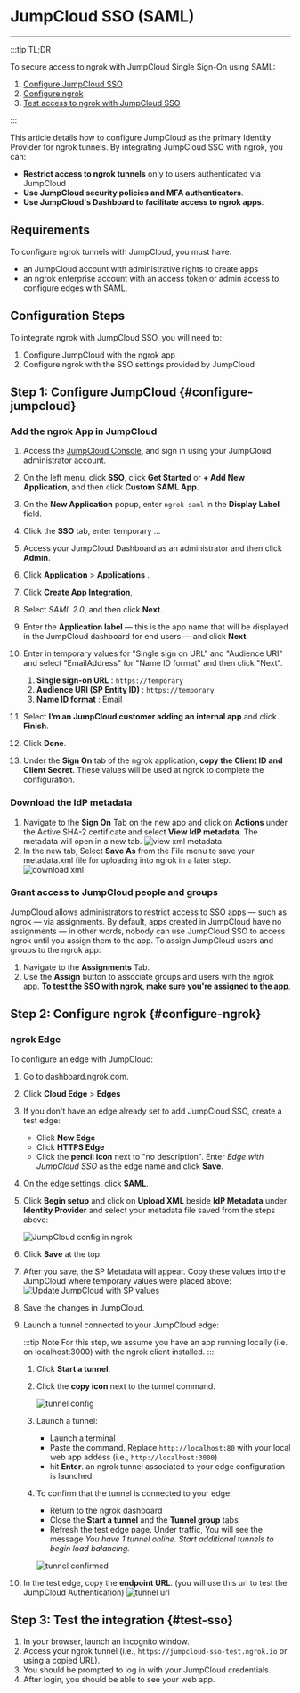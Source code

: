 # JumpCloud SSO (SAML)
------------

:::tip TL;DR

To secure access to ngrok with JumpCloud Single Sign-On using SAML:
1. [Configure JumpCloud SSO](#configure-jumpcloud)
1. [Configure ngrok](#configure-ngrok)
1. [Test access to ngrok with JumpCloud SSO](#test-sso)

:::

This article details how to configure JumpCloud as the primary Identity Provider for ngrok tunnels.
By integrating JumpCloud SSO with ngrok, you can:

- **Restrict access to ngrok tunnels** only to users authenticated via JumpCloud
- **Use JumpCloud security policies and MFA authenticators**.
- **Use JumpCloud's Dashboard to facilitate access to ngrok apps**.

## Requirements

To configure ngrok tunnels with JumpCloud, you must have:

- an JumpCloud account with administrative rights to create apps
- an ngrok enterprise account with an access token or admin access to configure edges with SAML.


## Configuration Steps

To integrate ngrok with JumpCloud SSO, you will need to:

1. Configure JumpCloud with the ngrok app
1. Configure ngrok with the SSO settings provided by JumpCloud

## **Step 1**: Configure JumpCloud {#configure-jumpcloud}

### Add the ngrok App in JumpCloud

1. Access the [JumpCloud Console](https://console.jumpcloud.com/), and sign in using your JumpCloud administrator account.

1. On the left menu, click **SSO**, click **Get Started** or **+ Add New Application**, and then click **Custom SAML App**.

1. On the **New Application** popup, enter `ngrok saml` in the **Display Label** field.

1. Click the **SSO** tab, enter temporary ...


1. Access your JumpCloud Dashboard as an administrator and then click **Admin**.
1. Click **Application** > **Applications** .
1. Click **Create App Integration**, 
1. Select _SAML 2.0_, and then click **Next**. 
1. Enter the **Application label** — this is the app name that will be displayed in the JumpCloud dashboard for end users — and click **Next**. 
1. Enter in temporary values for "Single sign on URL" and "Audience URI" and select "EmailAddress" for "Name ID format" and then click "Next".
    1. **Single sign-on URL** : `https://temporary`
    1. **Audience URI (SP Entity ID)** : `https://temporary`
    1. **Name ID format** : Email
1. Select **I’m an JumpCloud customer adding an internal app** and click **Finish**.
1. Click **Done**. 
1. Under the **Sign On** tab of the ngrok application, **copy the Client ID and Client Secret**. These values will be used at ngrok to complete the configuration.

### Download the IdP metadata
1. Navigate to the **Sign On** Tab on the new app and click on **Actions** under the Active SHA-2 certificate and select **View IdP metadata**. The metadata will open in a new tab.
    ![view xml metadata](img/jumpcloud-view-cert.png)
1. In the new tab, Select **Save As** from the File menu to save your metadata.xml file for uploading into ngrok in a later step.
    ![download xml](img/jumpcloud-save-as-xml.png)

### Grant access to JumpCloud people and groups

JumpCloud allows administrators to restrict access to SSO apps — such as ngrok — via assignments. By default, apps created in JumpCloud have no assignments — in other words, nobody can use JumpCloud SSO to access ngrok until you assign them to the app. To assign JumpCloud users and groups to the ngrok app:

1. Navigate to the **Assignments** Tab.
1. Use the **Assign** button to associate groups and users with the ngrok app. **To test the SSO with ngrok, make sure you're assigned to the app**.

## **Step 2**: Configure ngrok {#configure-ngrok}

### ngrok Edge

To configure an edge with JumpCloud:

1. Go to dashboard.ngrok.com.
1. Click **Cloud Edge** > **Edges**
1. If you don't have an edge already set to add JumpCloud SSO, create a test edge:
    * Click **New Edge**
    * Click **HTTPS Edge**
    * Click the **pencil icon** next to "no description". Enter _Edge with JumpCloud SSO_ as the edge name and click **Save**.
1. On the edge settings, click **SAML**. 
1. Click **Begin setup** and click on **Upload XML** beside **IdP Metadata** under **Identity Provider** and select your metadata file saved from the steps above:

    ![JumpCloud config in ngrok](img/jumpcloud-5.png)

1. Click **Save** at the top.
1. After you save, the SP Metadata will appear. Copy these values into the JumpCloud where temporary values were placed above:
    ![Update JumpCloud with SP values](img/jumpcloud-6.png)
1. Save the changes in JumpCloud.
1. Launch a tunnel connected to your JumpCloud edge:

    :::tip Note 
    For this step, we assume you have an app running locally (i.e. on localhost:3000) with the ngrok client installed.
    :::

    1. Click **Start a tunnel**.
    1. Click the **copy icon** next to the tunnel command.

        ![tunnel config](img/jumpcloud-2.png)

    1. Launch a tunnel:
        * Launch a terminal 
        * Paste the command. Replace `http://localhost:80` with your local web app addess (i.e., `http://localhost:3000`)
        * hit **Enter**. an ngrok tunnel associated to your edge configuration is launched.
    1. To confirm that the tunnel is connected to your edge:
        * Return to the ngrok dashboard
        * Close the **Start a tunnel** and the **Tunnel group** tabs
        * Refresh the test edge page. Under traffic, You will see the message _You have 1 tunnel online. Start additional tunnels to begin load balancing._

        ![tunnel confirmed](img/jumpcloud-3.png)

1. In the test edge, copy the **endpoint URL**. (you will use this url to test the JumpCloud Authentication)
    ![tunnel url](img/jumpcloud-4.png)

## Step 3: Test the integration {#test-sso}

1. In your browser, launch an incognito window.
1. Access your ngrok tunnel (i.e., `https://jumpcloud-sso-test.ngrok.io` or using a copied URL).
1. You should be prompted to log in with your JumpCloud credentials.
1. After login, you should be able to see your web app.

